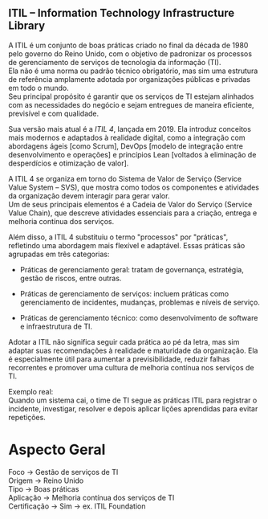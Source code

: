 ## ITIL – Information Technology Infrastructure Library


A ITIL é um conjunto de boas práticas criado no final da década de 1980 pelo governo do Reino Unido, com o objetivo de padronizar os processos de gerenciamento de serviços de tecnologia da informação (TI).  
Ela não é uma norma ou padrão técnico obrigatório, mas sim uma estrutura de referência amplamente adotada por organizações públicas e privadas em todo o mundo.  
Seu principal propósito é garantir que os serviços de TI estejam alinhados com as necessidades do negócio e sejam entregues de maneira eficiente, previsível e com qualidade.  
  
Sua versão mais atual é a *ITIL 4*, lançada em 2019. Ela introduz conceitos mais modernos e adaptados à realidade digital, como a integração com abordagens ágeis [como Scrum], DevOps [modelo de integração entre desenvolvimento e operações] e princípios Lean [voltados à eliminação de desperdícios e otimização de valor].  

A ITIL 4 se organiza em torno do Sistema de Valor de Serviço (Service Value System – SVS), que mostra como todos os componentes e atividades da organização devem interagir para gerar valor.  
Um de seus principais elementos é a Cadeia de Valor do Serviço (Service Value Chain), que descreve atividades essenciais para a criação, entrega e melhoria contínua dos serviços.

Além disso, a ITIL 4 substituiu o termo "processos" por "práticas", refletindo uma abordagem mais flexível e adaptável. Essas práticas são agrupadas em três categorias:  
  
- Práticas de gerenciamento geral: tratam de governança, estratégia, gestão de riscos, entre outras.

- Práticas de gerenciamento de serviços: incluem práticas como gerenciamento de incidentes, mudanças, problemas e níveis de serviço.

- Práticas de gerenciamento técnico: como desenvolvimento de software e infraestrutura de TI.

Adotar a ITIL não significa seguir cada prática ao pé da letra, mas sim adaptar suas recomendações à realidade e maturidade da organização. Ela é especialmente útil para aumentar a previsibilidade, reduzir falhas recorrentes e promover uma cultura de melhoria contínua nos serviços de TI.


Exemplo real:  
Quando um sistema cai, o time de TI segue as práticas ITIL para registrar o incidente, investigar, resolver e depois aplicar lições aprendidas para evitar repetições.


# Aspecto Geral  

Foco          →  Gestão de serviços de TI  	
Origem        →	 Reino Unido  	
Tipo	      →  Boas práticas  	
Aplicação     →  Melhoria contínua dos serviços de TI  
Certificação  →	 Sim → ex. ITIL Foundation   

